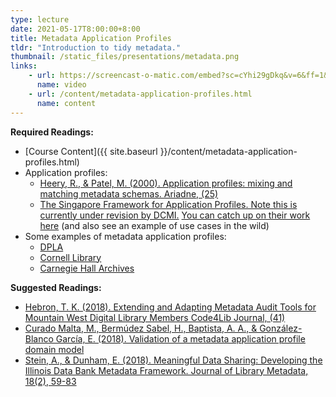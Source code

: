 ```yaml
---
type: lecture
date: 2021-05-17T8:00:00+8:00
title: Metadata Application Profiles
tldr: "Introduction to tidy metadata."
thumbnail: /static_files/presentations/metadata.png
links: 
    - url: https://screencast-o-matic.com/embed?sc=cYhi29gDkq&v=6&ff=1&title=0&controls=1
      name: video
    - url: /content/metadata-application-profiles.html
      name: content
---
```

**Required Readings:**
- [Course Content]({{ site.baseurl }}/content/metadata-application-profiles.html)
- Application profiles:
    - [Heery, R., & Patel, M. (2000). Application profiles: mixing and matching metadata schemas. Ariadne, (25)](http://www.ariadne.ac.uk/issue/25/app-profiles/)
    - [The Singapore Framework for Application Profiles. Note this is currently under revision by DCMI.](https://www.dublincore.org/specifications/dublin-core/singapore-framework/) [You can catch up on their work here](https://github.com/dcmi/dcap) (and also see an example of use cases in the wild)
- Some examples of metadata application profiles:
    - [DPLA](https://drive.google.com/file/d/1fJEWhnYy5Ch7_ef_-V48-FAViA72OieG/view)
    - [Cornell Library](https://confluence.cornell.edu/display/mwgweb/CUL+Metadata+Application+Profiles)
    - [Carnegie Hall Archives](https://carnegiehall.github.io/digitalcolls-metadataprofile/)

**Suggested Readings:**
- [Hebron, T. K. (2018). Extending and Adapting Metadata Audit Tools for Mountain West Digital Library Members Code4Lib Journal, (41)](https://journal.code4lib.org/articles/13632)
- [Curado Malta, M., Bermúdez Sabel, H., Baptista, A. A., & González-Blanco García, E. (2018). Validation of a metadata application profile domain model](http://e-spacio.uned.es/fez/view/bibliuned:363-Egonzalez15)
- [Stein, A., & Dunham, E. (2018). Meaningful Data Sharing: Developing the Illinois Data Bank Metadata Framework. Journal of Library Metadata, 18(2), 59-83](https://www.ideals.illinois.edu/handle/2142/103173)
